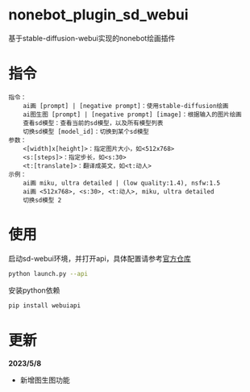 # nonebot_plugin_sd_webui

基于stable-diffusion-webui实现的nonebot绘画插件

# 指令

```
指令：
    ai画 [prompt] | [negative prompt]：使用stable-diffusion绘画
    ai图生图 [prompt] | [negative prompt] [image]：根据输入的图片绘画
    查看sd模型：查看当前的sd模型，以及所有模型列表
    切换sd模型 [model_id]：切换到某个sd模型
参数：
    <[width]x[height]>：指定图片大小，如<512x768>
    <s:[steps]>：指定步长，如<s:30>
    <t:[translate]>：翻译成英文，如<t:动人>
示例：
    ai画 miku, ultra detailed | (low quality:1.4), nsfw:1.5
    ai画 <512x768>, <s:30>, <t:动人>, miku, ultra detailed
    切换sd模型 2
```
# 使用


启动sd-webui环境，并打开api，具体配置请参考[官方仓库](https://github.com/AUTOMATIC1111/stable-diffusion-webui)

```bash
python launch.py --api
```

安装python依赖

```bash
pip install webuiapi
```


# 更新

**2023/5/8**

- 新增图生图功能